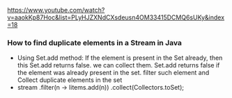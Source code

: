 
https://www.youtube.com/watch?v=aaokKp87Hoc&list=PLyHJZXNdCXsdeusn4OM33415DCMQ6sUKy&index=18
### How to find duplicate elements in a Stream in Java

- Using Set.add method:
    If the element is present in the Set already, then this Set.add returns false. we can collect them.
    Set.add returns false if the element was already present in the set. filter such element and Collect duplicate elements in the set
- stream .filter(n -> litems.add(n)) .collect(Collectors.toSet);